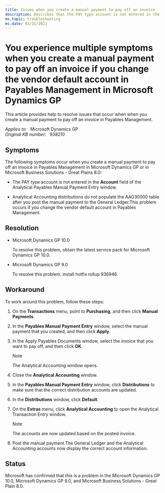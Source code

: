 ```yaml
---
title: Issues when you create a manual payment to pay off an invoice
description: Describes that the PAY type account is not entered in the Account field of the Analytical Payables Manual Payment Entry window when you create a manual payment to pay off an invoice. Provides a workaround.
ms.topic: troubleshooting
ms.date: 03/31/2021
---
```

# You experience multiple symptoms when you create a manual payment to pay off an invoice if you change the vendor default account in Payables Management in Microsoft Dynamics GP

This article provides help to resolve issues that occur when when you create a manual payment to pay off an invoice in Payables Management.

_Applies to:_ &nbsp; Microsoft Dynamics GP  
_Original KB number:_ &nbsp; 938210

## Symptoms

The following symptoms occur when you create a manual payment to pay off an invoice in Payables Management in Microsoft Dynamics GP or in Microsoft Business Solutions - Great Plains 8.0:

- The PAY type account is not entered in the **Account** field of the Analytical Payables Manual Payment Entry window.

- Analytical Accounting distributions do not populate the AAG30000 table after you post the manual payment to the General Ledger.This problem occurs if you change the vendor default account in Payables Management.

## Resolution

- Microsoft Dynamics GP 10.0

    To resolve this problem, obtain the latest service pack for Microsoft Dynamics GP 10.0.

- Microsoft Dynamics GP 9.0

    To resolve this problem, install hotfix rollup 936946.

## Workaround

To work around this problem, follow these steps:

1. On the **Transactions** menu, point to **Purchasing**, and then click **Manual Payments**.
2. In the **Payables Manual Payment Entry** window, select the manual payment that you created, and then click **Apply**.
3. In the Apply Payables Documents window, select the invoice that you want to pay off, and then click **OK**.

    > [!NOTE]
    > The Analytical Accounting window opens.
4. Close the **Analytical Accounting** window.
5. In the **Payables Manual Payment Entry** window, click **Distributions** to make sure that the correct distribution accounts are updated.
6. In the **Distributions** window, click **Default**.
7. On the **Extras** menu, click **Analytical Accounting** to open the Analytical Transaction Entry window.

    > [!NOTE]
    > The accounts are now updated based on the posted invoice.
8. Post the manual payment.The General Ledger and the Analytical Accounting accounts now display the correct account information.

## Status

Microsoft has confirmed that this is a problem in the Microsoft Dynamics GP 10.0, Microsoft Dynamics GP 9.0, and Microsoft Business Solutions - Great Plain 8.0.
